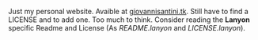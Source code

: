 Just my personal website.
Avaible at [giovannisantini.tk](http://giovannisantini.tk).
Still have to find a LICENSE and to add one. Too much to think.
Consider reading the **Lanyon** specific Readme and License
(As *README.lanyon* and *LICENSE.lanyon*).
